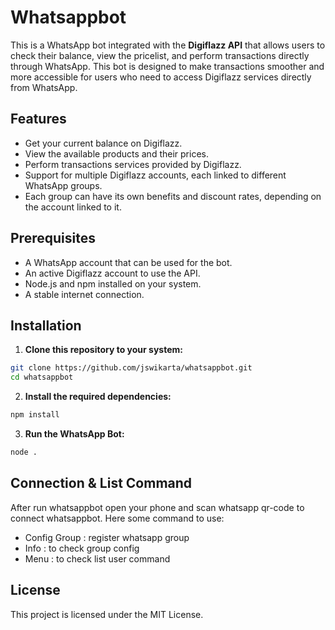 # Whatsappbot

This is a WhatsApp bot integrated with the **Digiflazz API** that allows users to check their balance, view the pricelist, and perform transactions directly through WhatsApp. This bot is designed to make transactions smoother and more accessible for users who need to access Digiflazz services directly from WhatsApp.

## Features

- Get your current balance on Digiflazz.
- View the available products and their prices.
- Perform transactions services provided by Digiflazz.
- Support for multiple Digiflazz accounts, each linked to different WhatsApp groups.
- Each group can have its own benefits and discount rates, depending on the account linked to it.

## Prerequisites

- A WhatsApp account that can be used for the bot.
- An active Digiflazz account to use the API.
- Node.js and npm installed on your system.
- A stable internet connection.

## Installation

1. **Clone this repository to your system:**
```bash
git clone https://github.com/jswikarta/whatsappbot.git
cd whatsappbot
```

2. **Install the required dependencies:**
```bash
npm install
```

3. **Run the WhatsApp Bot:**
```bash
node .
```

## Connection & List Command

After run whatsappbot open your phone and scan whatsapp qr-code to connect whatsappbot. Here some command to use:

- Config Group : register whatsapp group
- Info : to check group config
- Menu : to check list user command

## License

This project is licensed under the MIT License.
